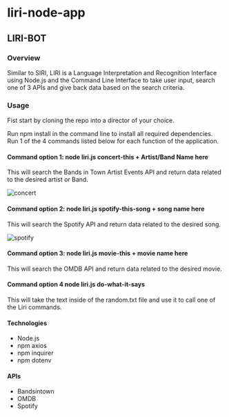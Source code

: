 # liri-node-app
## LIRI-BOT

### Overview

Similar to SIRI, LIRI is a Language Interpretation and Recognition Interface using Node.js and the Command Line Interface to take user input, search one of 3 APIs and give back data based on the search criteria.

### Usage

Fist start by cloning the repo into a director of your choice.

Run npm install in the command line to install all required dependencies.
Run 1 of the 4 commands listed below for each function of the application.

#### Command option 1: node liri.js concert-this + Artist/Band Name here

This will search the Bands in Town Artist Events API and return data related to the desired artist or Band. 

![concert](https://user-images.githubusercontent.com/25557837/84585429-9bf5e480-adc4-11ea-86fd-1c8a9b739b7d.PNG)

#### Command option 2: node liri.js spotify-this-song + song name here

This will search the Spotify API and return data related to the desired song.

![spotify](https://user-images.githubusercontent.com/25557837/84585457-d2cbfa80-adc4-11ea-8b9c-2f375018ae6e.PNG)

#### Command option 3: node liri.js movie-this + movie name here

This will search the OMDB API and return data related to the desired movie. 

#### Command option 4 node liri.js do-what-it-says 
This will take the text inside of the random.txt file and use it to call one of the Liri commands.

#### Technologies
- Node.js
- npm axios
- npm inquirer
- npm dotenv

#### APIs
- Bandsintown
- OMDB
- Spotify







